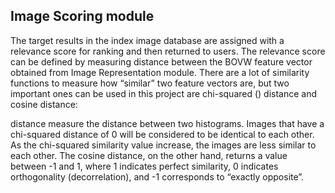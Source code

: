 ## Image Scoring module
The target results in the index image database are assigned with a relevance score for ranking and then returned to users. The relevance score can be defined by measuring distance between the BOVW feature vector obtained from Image Representation module. There are a lot of similarity functions to measure how “similar” two feature vectors are, but two important ones can be used in this project are chi-squared () distance and cosine distance:


distance measure the distance between two histograms. Images that have a chi-squared distance of 0 will be considered to be identical to each other. As the chi-squared similarity value increase, the images are less similar to each other. 
The cosine distance, on the other hand,  returns a value between -1 and 1, where 1 indicates perfect similarity, 0 indicates orthogonality (decorrelation), and -1 corresponds to “exactly opposite”. 
